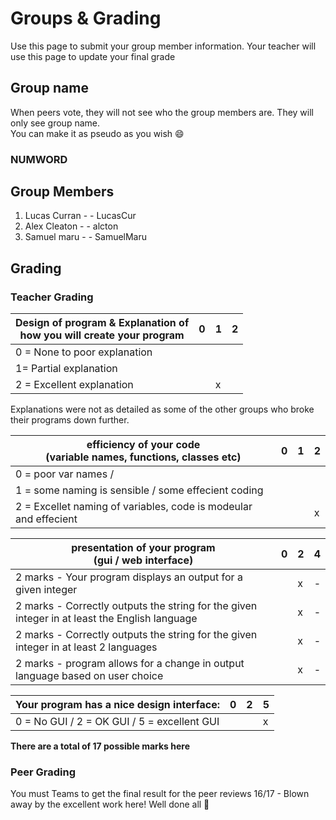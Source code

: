 # Groups & Grading

Use this page to submit your group member information. Your teacher will use this page to update your final grade

## Group name
When peers vote, they will not see who the group members are. They will only see group name.
<br> You can make it as pseudo as you wish :smile:
### NUMWORD

## Group Members
1. Lucas Curran  - - LucasCur
2. Alex Cleaton  - - alcton
3. Samuel maru - - SamuelMaru

## Grading

### Teacher Grading

| Design of program & Explanation of <br>how you will create your program | 0 | 1 | 2 |
|-------------------------------------------------------------------------|---|---|---|
| 0 = None to poor explanation <br>                                               
| 1= Partial explanation <br>                                               
| 2 = Excellent explanation                                               |   | x |   |

Explanations were not as detailed as some of the other groups who broke their programs down further.

| efficiency of your code <br>(variable names, functions, classes etc) | 0 | 1 | 2 |
|----------------------------------------------------------------------|---|---|---|
| 0 = poor var names / <br>
| 1 = some naming is sensible / some effecient coding  <br>
| 2 = Excellet naming of variables, code is modeular and effecient     |   |   | x |

| presentation of your program <br>(gui / web interface)               | 0 | 2 | 4 |
|----------------------------------------------------------------------|---|---|---|
| 2 marks - Your program displays an output for a given integer |   | x | - |
| 2 marks - Correctly outputs the string for the given integer in at least the English language |   | x | - |
| 2 marks - Correctly outputs the string for the given integer in at least 2 languages |   | x | - |
| 2 marks - program allows for a change in output language based on user choice |   | x | - |

| Your program has a nice design interface:                            | 0 | 2 | 5 |
|----------------------------------------------------------------------|---|---|---|
| 0 = No GUI / 2 = OK GUI / 5 = excellent GUI                          |   |   | x |

**There are a total of 17 possible marks here**

### Peer Grading
You must Teams to get the final result for the peer reviews
16/17 - Blown away by the excellent work here! Well done all 🤯
